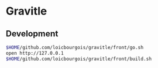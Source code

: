 # Gravitle


## Development
```sh
$HOME/github.com/loicbourgois/gravitle/front/go.sh
open http://127.0.0.1
$HOME/github.com/loicbourgois/gravitle/front/build.sh
```

